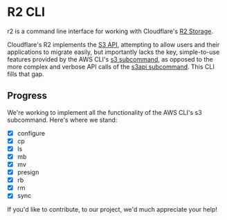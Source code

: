 # R2 CLI

r2 is a command line interface for working with Cloudflare's
[R2 Storage](https://www.cloudflare.com/products/r2/).

Cloudflare's R2 implements the
[S3 API](https://docs.aws.amazon.com/AmazonS3/latest/API/Welcome.html),
attempting to allow users and their applications to migrate easily, but
importantly lacks the key, simple-to-use features provided by the AWS CLI's
[s3 subcommand](https://docs.aws.amazon.com/cli/latest/reference/s3/), as
opposed to the more complex and verbose API calls of the
[s3api subcommand](https://docs.aws.amazon.com/cli/latest/reference/s3api/index.html).
This CLI fills that gap.

## Progress

We're working to implement all the functionality of the AWS CLI's s3 subcommand.
Here's where we stand:

- [x] configure
- [x] cp
- [x] ls
- [x] mb
- [x] mv
- [x] presign
- [x] rb
- [x] rm
- [x] sync

If you'd like to contribute, to our project, we'd much appreciate your help!
